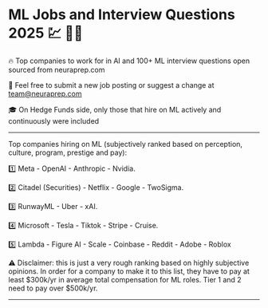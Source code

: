 # ML Jobs and Interview Questions 2025 💹 🐱‍💻
🔥 Top companies to work for in AI and 100+ ML interview questions open sourced from neuraprep.com

🙏 Feel free to submit a new job posting or suggest a change at team@neuraprep.com

🎓 On Hedge Funds side, only those that hire on ML actively and continuously were included

------

Top companies hiring on ML (subjectively ranked based on perception, culture, program, prestige and pay): 

1️⃣ Meta - OpenAI - Anthropic - Nvidia. 

2️⃣ Citadel (Securities) - Netflix - Google - TwoSigma. 

3️⃣ RunwayML - Uber - xAI. 

4️⃣ Microsoft - Tesla - Tiktok - Stripe - Cruise. 

5️⃣ Lambda - Figure AI - Scale - Coinbase - Reddit - Adobe - Roblox

⚠️ Disclaimer: this is just a very rough ranking based on highly subjective opinions. In order for a company to make it to this list, they have to pay at least $300k/yr in average total compensation for ML roles. Tier 1 and 2 need to pay over $500k/yr.


------

